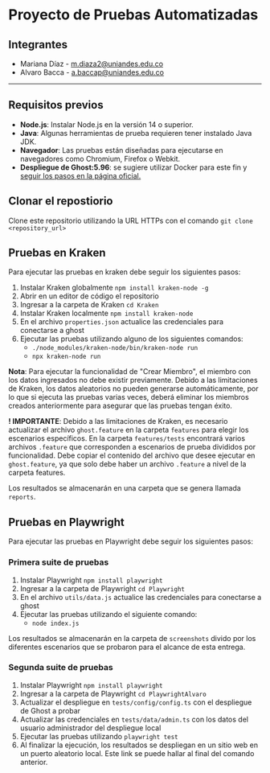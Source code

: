 # Proyecto de Pruebas Automatizadas

## Integrantes
- Mariana Díaz - m.diaza2@uniandes.edu.co
- Alvaro Bacca - a.baccap@uniandes.edu.co
---

## Requisitos previos

- **Node.js**: Instalar Node.js en la versión 14 o superior.
- **Java**: Algunas herramientas de prueba requieren tener instalado Java JDK.
- **Navegador**: Las pruebas están diseñadas para ejecutarse en navegadores como Chromium, Firefox o Webkit.
- **Despliegue de Ghost:5.96**: se sugiere utilizar Docker para este fin y [seguir los pasos en la página oficial.](https://hub.docker.com/_/ghost/)

## Clonar el repostiorio

Clone este repositorio utilizando la URL HTTPs con el comando
`git clone <repository_url>`

## Pruebas en Kraken
Para ejecutar las pruebas en kraken debe seguir los siguientes pasos:

1. Instalar Kraken globalmente `npm install kraken-node -g`
2. Abrir en un editor de código el repositorio
3. Ingresar a la carpeta de Kraken `cd Kraken`
4. Instalar Kraken localmente `npm install kraken-node`
5. En el archivo `properties.json` actualice las credenciales para conectarse a ghost
6. Ejecutar las pruebas utilizando alguno de los siguientes comandos:
    - `./node_modules/kraken-node/bin/kraken-node run`
    - `npx kraken-node run`

**Nota**: Para ejecutar la funcionalidad de "Crear Miembro", el miembro con los datos ingresados no debe existir previamente. Debido a las limitaciones de Kraken, los datos aleatorios no pueden generarse automáticamente, por lo que si ejecuta las pruebas varias veces, deberá eliminar los miembros creados anteriormente para asegurar que las pruebas tengan éxito.

**! IMPORTANTE**: Debido a las limitaciones de Kraken, es necesario actualizar el archivo `ghost.feature` en la carpeta `features` para elegir los escenarios específicos. En la carpeta `features/tests` encontrará varios archivos `.feature` que corresponden a escenarios de prueba divididos por funcionalidad. Debe copiar el contenido del archivo que desee ejecutar en `ghost.feature`, ya que solo debe haber un archivo `.feature` a nivel de la carpeta features.

Los resultados se almacenarán en una carpeta que se genera llamada `reports`.

## Pruebas en Playwright
Para ejecutar las pruebas en Playwright debe seguir los siguientes pasos:

### Primera suite de pruebas
1. Instalar Playwright `npm install playwright`
2. Ingresar a la carpeta de Playwright `cd Playwright`
3. En el archivo `utils/data.js` actualice las credenciales para conectarse a ghost
4. Ejecutar las pruebas utilizando el siguiente comando:
    - `node index.js`

Los resultados se almacenarán en la carpeta de `screenshots` divido por los diferentes escenarios que se probaron para el alcance de esta entrega.

### Segunda suite de pruebas
1. Instalar Playwright `npm install playwright`
2. Ingresar a la carpeta de Playwright `cd PlaywrightAlvaro`
3. Actualizar el despliegue en `tests/config/config.ts` con el despliegue de Ghost a probar
4. Actualizar las credenciales en `tests/data/admin.ts` con los datos del usuario administrador del despliegue local
5. Ejecutar las pruebas utilizando `playwright test`
6. Al finalizar la ejecución, los resultados se despliegan en un sitio web en un puerto aleatorio local. Este link se puede hallar al final del comando anterior.